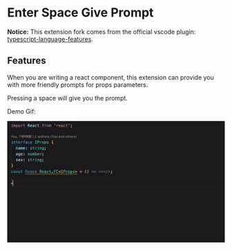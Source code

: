 # Enter Space Give Prompt

**Notice:** This extension fork comes from the official vscode plugin: [typescript-language-features](https://github.com/microsoft/vscode/tree/main/extensions/typescript-language-features).

## Features

When you are writing a react component, this extension can provide you with more friendly prompts for props parameters.

Pressing a space will give you the prompt.

Demo Gif:

![示例图](https://raw.githubusercontent.com/xicunyang/images/master/ts-props.gif)
